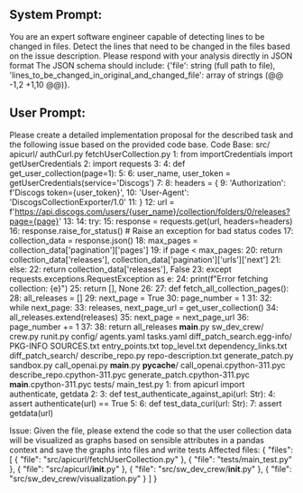 System Prompt:
----------------
You are an expert software engineer capable of detecting lines to be changed in files. Detect the lines that need to be changed in the files based on the issue description. Please respond with your analysis directly in JSON format The JSON schema should include: {'file': string (full path to file), 'lines_to_be_changed_in_original_and_changed_file': array of strings (@@ -1,2 +1,10 @@)}.

User Prompt:
--------------
Please create a detailed implementation proposal for the described task and the following issue based on the provided code base.
Code Base: src/
    apicurl/
        authCurl.py
        fetchUserCollection.py
            1: from importCredentials import getUserCredentials
            2: import requests
            3: 
            4: def get_user_collection(page=1):
            5: 
            6:     user_name, user_token = getUserCredentials(service='Discogs')
            7: 
            8:     headers = {
            9:         'Authorization': f'Discogs token={user_token}',
            10:         'User-Agent': 'DiscogsCollectionExporter/1.0'
            11:     }
            12:     url = f'https://api.discogs.com/users/{user_name}/collection/folders/0/releases?page={page}'
            13: 
            14:     try:
            15:         response = requests.get(url, headers=headers)
            16:         response.raise_for_status()  # Raise an exception for bad status codes
            17:         collection_data = response.json()
            18:         max_pages = collection_data['pagination']['pages']
            19:         if page < max_pages:
            20:             return collection_data['releases'], collection_data['pagination']['urls']['next']
            21:         else:
            22:             return collection_data['releases'], False
            23:     except requests.exceptions.RequestException as e:
            24:         print(f"Error fetching collection: {e}")
            25:         return [], None
            26: 
            27: def fetch_all_collection_pages():
            28:     all_releases = []
            29:     next_page = True
            30:     page_number = 1
            31: 
            32:     while next_page:
            33:         releases, next_page_url = get_user_collection()
            34:         all_releases.extend(releases)
            35:         next_page = next_page_url
            36:         page_number += 1
            37: 
            38:     return all_releases
        __main__.py
    sw_dev_crew/
        crew.py
        runit.py
        config/
            agents.yaml
            tasks.yaml
    diff_patch_search.egg-info/
        PKG-INFO
        SOURCES.txt
        entry_points.txt
        top_level.txt
        dependency_links.txt
    diff_patch_search/
        describe_repo.py
        repo-description.txt
        generate_patch.py
        sandbox.py
        call_openai.py
        __main__.py
        __pycache__/
            call_openai.cpython-311.pyc
            describe_repo.cpython-311.pyc
            generate_patch.cpython-311.pyc
            __main__.cpython-311.pyc
tests/
    main_test.py
        1: from apicurl import authenticate, getdata
        2: 
        3: def test_authenticate_against_api(url: Str):
        4:     assert authenticate(url) == True
        5: 
        6: def test_data_curl(url: Str):
        7:     assert getdata(url)

Issue: Given the file, please extend the code so that the user collection data will be visualized as graphs based on sensible attributes in a pandas context and save the graphs into files and write tests
Affected files: {
  "files": [
    {
      "file": "src/apicurl/fetchUserCollection.py"
    },
    {
      "file": "tests/main_test.py"
    },
    {
      "file": "src/apicurl/__init__.py"
    },
    {
      "file": "src/sw_dev_crew/__init__.py"
    },
    {
      "file": "src/sw_dev_crew/visualization.py"
    }
  ]
}
